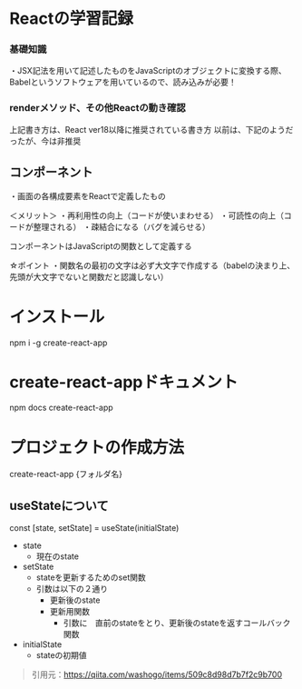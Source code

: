 # Reactの学習記録

### 基礎知識
・JSX記法を用いて記述したものをJavaScriptのオブジェクトに変換する際、
Babelというソフトウェアを用いているので、読み込みが必要！


### renderメソッド、その他Reactの動き確認
<!-- const appEl1 = document.querySelector("#app");
const root = ReactDOM.createRoot(appEl1);
    root.render(<h1>Hello World</h1>); -->
上記書き方は、React ver18以降に推奨されている書き方
以前は、下記のようだったが、今は非推奨
<!-- ReactDOM.render(<h1>Hello World</h1>, appEl1) -->

## コンポーネント
・画面の各構成要素をReactで定義したもの

＜メリット＞
・再利用性の向上（コードが使いまわせる）
・可読性の向上（コードが整理される）
・疎結合になる（バグを減らせる）

コンポーネントはJavaScriptの関数として定義する
<!-- function Welcome() {
    return (<h1>ようこそ！</h1>); // コンポーネントはJSXを返す
}

<Welcome /> // コンポーネントの実行 -->

☆ポイント
・関数名の最初の文字は必ず大文字で作成する（babelの決まり上、先頭が大文字でないと関数だと認識しない）

# インストール
npm i -g create-react-app

# create-react-appドキュメント
npm docs create-react-app

# プロジェクトの作成方法
create-react-app {フォルダ名}


## useStateについて
const [state, setState] = useState(initialState)
* state
    * 現在のstate
* setState
    * stateを更新するためのset関数
    * 引数は以下の２通り
        * 更新後のstate
        * 更新用関数
            * 引数に　直前のstateをとり、更新後のstateを返すコールバック関数
* initialState
    * stateの初期値

> 引用元：https://qiita.com/washogo/items/509c8d98d7b7f2c9b700


